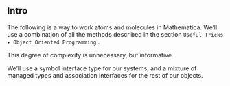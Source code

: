<a id="intro" style="width:0;height:0;margin:0;padding:0;">&zwnj;</a>

## Intro

The following is a way to work atoms and molecules in Mathematica. We’ll use a combination of all the methods described in the section  ```Useful Tricks ▸ Object Oriented Programming``` .

This degree of complexity is unnecessary, but informative.

We’ll use a symbol interface type for our systems, and a mixture of managed types and association interfaces for the rest of our objects.